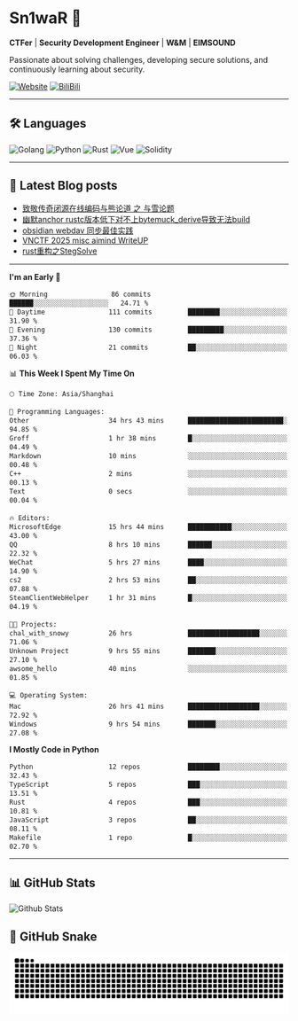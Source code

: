 # Sn1waR 👋

**CTFer** | **Security Development Engineer** | **W&M** | **EIMSOUND**

Passionate about solving challenges, developing secure solutions, and continuously learning about security.

[![Website](https://img.shields.io/website?url=https%3A%2F%2Fwww.snowywar.top)](https://www.snowywar.top) 
[![BiliBili](https://img.shields.io/badge/BiliBili-哔哩哔哩-00A1D6?style=flat&logo=bilibili&logoColor=white)](https://space.bilibili.com/8389161)  

---

## 🛠️ Languages
![Golang](https://img.shields.io/badge/-Golang-00ADD8?style=flat&logo=go&logoColor=white)
![Python](https://img.shields.io/badge/-Python-3776AB?style=flat&logo=python&logoColor=white)
![Rust](https://img.shields.io/badge/-Rust-000000?style=flat&logo=rust&logoColor=white)
![Vue](https://img.shields.io/badge/-Vue.js-4FC08D?style=flat&logo=vue.js&logoColor=white)
![Solidity](https://img.shields.io/badge/-Solidity-363636?style=flat&logo=solidity&logoColor=white)

---
## 📖 Latest Blog posts
<!-- BLOG-POST-LIST:START -->
- [致敬传奇闭源在线编码与熊论道 之 与雪论题](https://www.snowywar.top/4590.html)
- [幽默anchor rustc版本低下对不上bytemuck_derive导致无法build](https://www.snowywar.top/4587.html)
- [obsidian webdav 同步最佳实践](https://www.snowywar.top/4555.html)
- [VNCTF 2025 misc aimind WriteUP](https://www.snowywar.top/4546.html)
- [rust重构之StegSolve](https://www.snowywar.top/4541.html)
<!-- BLOG-POST-LIST:END -->
---
<!--START_SECTION:waka-->
**I'm an Early 🐤** 

```text
🌞 Morning                86 commits          ██████░░░░░░░░░░░░░░░░░░░   24.71 % 
🌆 Daytime                111 commits         ████████░░░░░░░░░░░░░░░░░   31.90 % 
🌃 Evening                130 commits         █████████░░░░░░░░░░░░░░░░   37.36 % 
🌙 Night                  21 commits          ██░░░░░░░░░░░░░░░░░░░░░░░   06.03 % 
```


📊 **This Week I Spent My Time On** 

```text
🕑︎ Time Zone: Asia/Shanghai

💬 Programming Languages: 
Other                    34 hrs 43 mins      ████████████████████████░   94.85 % 
Groff                    1 hr 38 mins        █░░░░░░░░░░░░░░░░░░░░░░░░   04.49 % 
Markdown                 10 mins             ░░░░░░░░░░░░░░░░░░░░░░░░░   00.48 % 
C++                      2 mins              ░░░░░░░░░░░░░░░░░░░░░░░░░   00.13 % 
Text                     0 secs              ░░░░░░░░░░░░░░░░░░░░░░░░░   00.04 % 

🔥 Editors: 
MicrosoftEdge            15 hrs 44 mins      ███████████░░░░░░░░░░░░░░   43.00 % 
QQ                       8 hrs 10 mins       ██████░░░░░░░░░░░░░░░░░░░   22.32 % 
WeChat                   5 hrs 27 mins       ████░░░░░░░░░░░░░░░░░░░░░   14.90 % 
cs2                      2 hrs 53 mins       ██░░░░░░░░░░░░░░░░░░░░░░░   07.88 % 
SteamClientWebHelper     1 hr 31 mins        █░░░░░░░░░░░░░░░░░░░░░░░░   04.19 % 

🐱‍💻 Projects: 
chal_with_snowy          26 hrs              ██████████████████░░░░░░░   71.06 % 
Unknown Project          9 hrs 55 mins       ███████░░░░░░░░░░░░░░░░░░   27.10 % 
awsome_hello             40 mins             ░░░░░░░░░░░░░░░░░░░░░░░░░   01.85 % 

💻 Operating System: 
Mac                      26 hrs 41 mins      ██████████████████░░░░░░░   72.92 % 
Windows                  9 hrs 54 mins       ███████░░░░░░░░░░░░░░░░░░   27.08 % 
```

**I Mostly Code in Python** 

```text
Python                   12 repos            ████████░░░░░░░░░░░░░░░░░   32.43 % 
TypeScript               5 repos             ███░░░░░░░░░░░░░░░░░░░░░░   13.51 % 
Rust                     4 repos             ███░░░░░░░░░░░░░░░░░░░░░░   10.81 % 
JavaScript               3 repos             ██░░░░░░░░░░░░░░░░░░░░░░░   08.11 % 
Makefile                 1 repo              █░░░░░░░░░░░░░░░░░░░░░░░░   02.70 % 
```




<!--END_SECTION:waka-->
---

## 📊 GitHub Stats
![Github Stats](https://github-readme-stats.vercel.app/api?username=jiayuqi7813&show_icons=true&theme=radical)

## 🐍 GitHub Snake
<picture>
  <source media="(prefers-color-scheme: dark)" srcset="https://raw.githubusercontent.com/jiayuqi7813/jiayuqi7813/output/github-contribution-grid-snake-dark.svg">
  <source media="(prefers-color-scheme: light)" srcset="https://raw.githubusercontent.com/jiayuqi7813/jiayuqi7813/output/github-contribution-grid-snake.svg">
  <img alt="github contribution grid snake animation" src="https://raw.githubusercontent.com/jiayuqi7813/jiayuqi7813/output/github-contribution-grid-snake.svg">
</picture>

